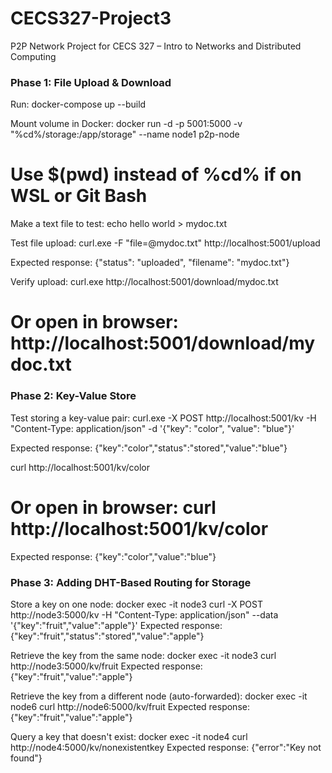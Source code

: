 # CECS327-Project3
P2P Network Project for CECS 327 – Intro to Networks and Distributed Computing  

### Phase 1: File Upload & Download

Run:
docker-compose up --build

Mount volume in Docker:
docker run -d -p 5001:5000 -v "%cd%/storage:/app/storage" --name node1 p2p-node
# Use $(pwd) instead of %cd% if on WSL or Git Bash

Make a text file to test:
echo hello world > mydoc.txt

Test file upload:
curl.exe -F "file=@mydoc.txt" http://localhost:5001/upload

Expected response:
{"status": "uploaded", "filename": "mydoc.txt"}

Verify upload:
curl.exe http://localhost:5001/download/mydoc.txt
# Or open in browser: http://localhost:5001/download/mydoc.txt


### Phase 2: Key-Value Store

Test storing a key-value pair:
curl.exe -X POST http://localhost:5001/kv -H "Content-Type: application/json" -d '{\"key\": \"color\", \"value\": \"blue\"}'

Expected response: {"key":"color","status":"stored","value":"blue"}

curl http://localhost:5001/kv/color
# Or open in browser: curl http://localhost:5001/kv/color

Expected response: {"key":"color","value":"blue"}

### Phase 3: Adding DHT-Based Routing for Storage

Store a key on one node:
docker exec -it node3 curl -X POST http://node3:5000/kv -H "Content-Type: application/json" --data '{\"key\":\"fruit\",\"value\":\"apple\"}'
Expected response: {"key":"fruit","status":"stored","value":"apple"}

Retrieve the key from the same node:
docker exec -it node3 curl http://node3:5000/kv/fruit
Expected response: {"key":"fruit","value":"apple"}

Retrieve the key from a different node (auto-forwarded):
docker exec -it node6 curl http://node6:5000/kv/fruit
Expected response: {"key":"fruit","value":"apple"}

Query a key that doesn't exist:
docker exec -it node4 curl http://node4:5000/kv/nonexistentkey
Expected response: {"error":"Key not found"}